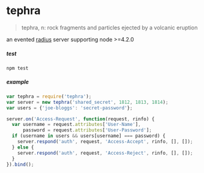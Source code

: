 
# tephra

> tephra, n: rock fragments and particles ejected by a volcanic eruption

an evented [radius](https://en.wikipedia.org/wiki/RADIUS) server supporting node >=4.2.0

##### test

```
npm test
```

##### example

```javascript
var tephra = require('tephra');
var server = new tephra('shared_secret', 1812, 1813, 1814);
var users = {'joe-bloggs': 'secret-password'};

server.on('Access-Request', function(request, rinfo) {
  var username = request.attributes['User-Name'],
      password = request.attributes['User-Password'];
  if (username in users && users[username] === password) {
    server.respond('auth', request, 'Access-Accept', rinfo, [], []);
  } else {
    server.respond('auth', request, 'Access-Reject', rinfo, [], []);
  }
}).bind();
```
